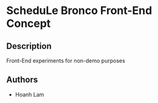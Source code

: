 # ScheduLe Bronco Front-End Concept

## Description
Front-End experiments for non-demo purposes

## Authors
- Hoanh Lam
